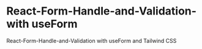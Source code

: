 # React-Form-Handle-and-Validation-with useForm
 React-Form-Handle-and-Validation with useForm and Tailwind CSS
